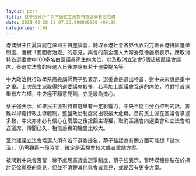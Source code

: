 ```yaml
---
layout: post
title: 蔡子強分析中央不願民主派對特首選舉有左右權
date: 2021-02-28 18:07:25.000000000 +08:00
categories: rthk
---
```


港澳辦主任夏寶龍在深圳主持座談會，聽取香港社會各界代表對完善香港特區選舉制度、落實「愛國者治港」的意見。與會的前全國人大常委范徐麗泰表示，應取消特首選委會中100多名由區議員產生的席位，以及取消立法會5個超級區議會議席，參選立法會的候選人日後亦應有若干選委提名等。

中大政治與行政學系高級講師蔡子強表示，選委會是選出特首，對中央來說是重中之重。上次民主派取得的選委議席較多，若再加上區議會互選的席位，將對特首選舉有左右權，中央極不願意見到，亦是最為擔心。

蔡子強表示，如果民主派對特首選舉有一定影響力，中央不能百分百控制的話，將難以捍衛行政主導體制，整盤政治制度將出現最大危機。目前民主派在區議會掌握多數，中央亦未必有信心在兩屆之後搶回主導權，取消區議會向選委會和立法會輸送議席，傳聞已久，相信落實的機會比較大。

至於建議立法會候選人須有若干選委提名，蔡子強認為有關方面可能想「試水溫」，仍需觀察一段時間，確定是否機會較大或者重點方案。

被問到中央會否留一線不處理區議會選舉制度，蔡子強表示，暫時媒體焦點在於探討范徐麗泰的意見，但並不清楚其他與會者意見，或是否有更多方案。
